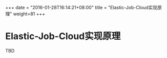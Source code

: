 +++
date = "2016-01-28T16:14:21+08:00"
title = "Elastic-Job-Cloud实现原理"
weight=81
+++

# Elastic-Job-Cloud实现原理

TBD
